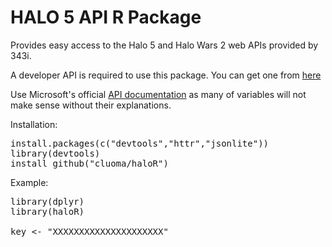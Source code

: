 HALO 5 API R Package
====================

Provides easy access to the Halo 5 and Halo Wars 2 web APIs provided by 343i.

A developer API is required to use this package. You can get one from [here](https://developer.haloapi.com/)

Use Microsoft's official [API documentation](https://developer.haloapi.com/docs/services/) as many of variables will not make sense without their explanations.

Installation:
<pre>
install.packages(c("devtools","httr","jsonlite"))
library(devtools)
install_github("cluoma/haloR")
</pre>

Example:
<pre>
library(dplyr)
library(haloR)

key <- "XXXXXXXXXXXXXXXXXXXXX"
</pre>
